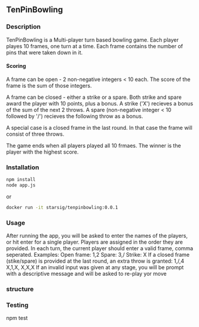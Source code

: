 ## TenPinBowling

### Description

TenPinBowling is a Multi-player turn based bowling game.
Each player playes 10 frames, one turn at a time. Each frame contains the number of pins that were taken down in it.

#### Scoring

A frame can be open - 2 non-negative integers < 10 each.
The score of the frame is the sum of those integers.

A frame can be closed - either a strike or a spare. Both strike and spare 
award the player with 10 points, plus a bonus.
A strike ('X') recieves a bonus of the sum of the next 2 throws.
A spare (non-negative integer < 10 followed by '/') recieves the following throw as a bonus.

A special case is a closed frame in the last round. In that case the frame will consist of
three throws.

The game ends when all players played all 10 frmaes. 
The winner is the player with the highest score.

### Installation

```bash
npm install
node app.js
```
or

```bash
docker run -it starsig/tenpinbowling:0.0.1
```

### Usage

After running the app, you will be asked to enter the names of the players, or hit enter
for a single player.
Players are assigned in the order they are provided. In each turn, the current
player should enter a valid frame, comma seperated.
Examples:
Open frame: 1,2
Spare: 3,/
Strike: X
If a closed frame (stike/spare) is provided at the last round, an extra throw is granted: 1,/,4 X,1,X, X,X,X
If an invalid input was given at any stage, you will be prompt with a descriptive message and will be asked to re-play yor move

### structure

### Testing

npm test